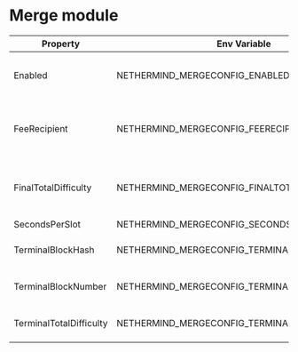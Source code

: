 # Merge module

| Property                | Env Variable                                     | Description                                                                                                        | Default |
| ----------------------- | ------------------------------------------------ | ------------------------------------------------------------------------------------------------------------------ | ------- |
| Enabled                 | NETHERMIND\_MERGECONFIG\_ENABLED                 | Defines whether the Merge plugin is enabled bundles are allowed.                                                   | false   |
| FeeRecipient            | NETHERMIND\_MERGECONFIG\_FEERECIPIENT            | Account to be used by the block author. If it is not specified the address zero will be used.                      | null    |
| FinalTotalDifficulty    | NETHERMIND\_MERGECONFIG\_FINALTOTALDIFFICULTY    | Final total difficulty is total difficulty of the last PoW block. FinalTotalDifficulty >= TerminalTotalDifficulty. | null    |
| SecondsPerSlot          | NETHERMIND\_MERGECONFIG\_SECONDSPERSLOT          | Seconds per slot.                                                                                                  | 12      |
| TerminalBlockHash       | NETHERMIND\_MERGECONFIG\_TERMINALBLOCKHASH       | Terminal PoW block hash used for transition process.                                                               | null    |
| TerminalBlockNumber     | NETHERMIND\_MERGECONFIG\_TERMINALBLOCKNUMBER     | Terminal PoW block number used for transition process.                                                             |         |
| TerminalTotalDifficulty | NETHERMIND\_MERGECONFIG\_TERMINALTOTALDIFFICULTY | Terminal total difficulty used for transition process.                                                             | null    |
